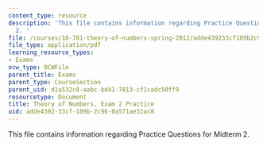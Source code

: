 ```yaml
---
content_type: resource
description: 'This file contains information regarding Practice Questions for Midterm
  2. '
file: /courses/18-781-theory-of-numbers-spring-2012/adde439233cf189b2c960a571ae31ac8_MIT18_871S12_practiExam2.pdf
file_type: application/pdf
learning_resource_types:
- Exams
ocw_type: OCWFile
parent_title: Exams
parent_type: CourseSection
parent_uid: d1a532c8-aabc-bd41-7813-cf1cadc50ff9
resourcetype: Document
title: Theory of Numbers, Exam 2 Practice
uid: adde4392-33cf-189b-2c96-0a571ae31ac8
---
```

This file contains information regarding Practice Questions for Midterm 2. 

